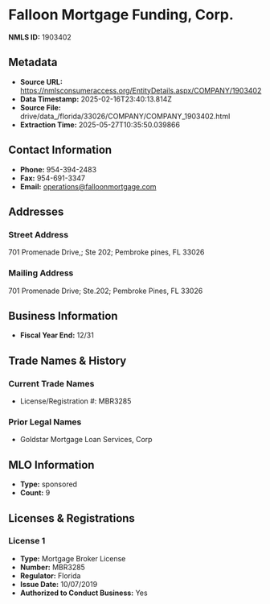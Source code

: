 # Falloon Mortgage Funding, Corp.

**NMLS ID:** 1903402

## Metadata
- **Source URL:** https://nmlsconsumeraccess.org/EntityDetails.aspx/COMPANY/1903402
- **Data Timestamp:** 2025-02-16T23:40:13.814Z
- **Source File:** drive/data_/florida/33026/COMPANY/COMPANY_1903402.html
- **Extraction Time:** 2025-05-27T10:35:50.039866

## Contact Information
- **Phone:** 954-394-2483
- **Fax:** 954-691-3347
- **Email:** operations@falloonmortgage.com

## Addresses
### Street Address
701 Promenade Drive,; Ste 202; Pembroke pines, FL 33026

### Mailing Address
701 Promenade Drive; Ste.202; Pembroke Pines, FL 33026

## Business Information
- **Fiscal Year End:** 12/31

## Trade Names & History
### Current Trade Names
- License/Registration #: MBR3285

### Prior Legal Names
- Goldstar Mortgage Loan Services, Corp

## MLO Information
- **Type:** sponsored
- **Count:** 9

## Licenses & Registrations

### License 1
- **Type:** Mortgage Broker License
- **Number:** MBR3285
- **Regulator:** Florida
- **Issue Date:** 10/07/2019
- **Authorized to Conduct Business:** Yes
